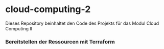 # cloud-computing-2
Dieses Repository beinhaltet den Code des Projekts für das Modul Cloud Computing II

### Bereitstellen der Ressourcen mit Terraform

